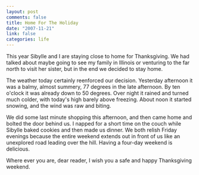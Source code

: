 ```yaml
--- 
layout: post
comments: false
title: Home For The Holiday
date: "2007-11-21"
link: false
categories: life
---
```

This year Sibylle and I are staying close to home for Thanksgiving.  We had talked about maybe going to see my family in Illinois or venturing to the far north to visit her sister, but in the end we decided to stay home.

The weather today certainly reenforced our decision.  Yesterday afternoon it was a balmy, almost summery, 77 degrees in the late afternoon.  By ten o'clock it was already down to 50 degrees.  Over night it rained and turned much colder, with today's high barely above freezing.  About noon it started snowing, and the wind was raw and biting.

We did some last minute shopping this afternoon, and then came home and bolted the door behind us.  I napped for a short time on the couch while Sibylle baked cookies and then made us dinner.  We both relish Friday evenings because the entire weekend extends out in front of us like an unexplored road leading over the hill.  Having a four-day weekend is delicious.

Where ever you are, dear reader, I wish you a safe and happy Thanksgiving weekend.
